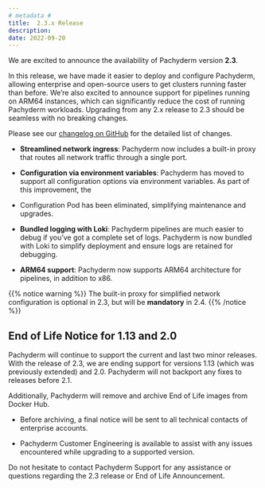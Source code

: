 ```yaml
---
# metadata # 
title:  2.3.x Release
description:
date: 2022-09-20
---
```


We are excited to announce the availability of Pachyderm version **2.3**. 

In this release, we have made it easier 
to deploy and configure Pachyderm, allowing enterprise and open-source users to get clusters running faster 
than before. We’re also excited to announce support for pipelines running on ARM64 instances, which can 
significantly reduce the cost of running Pachyderm workloads. Upgrading from any 2.x release to 2.3 should 
be seamless with no breaking changes. 

Please see our [changelog on GitHub](https://github.com/pachyderm/pachyderm/releases/tag/v2.3.1) for the detailed list of changes.

- **Streamlined network ingress**: Pachyderm now includes a built-in proxy that routes all network traffic through a single port.

- **Configuration via environment variables**: Pachyderm has moved to support all configuration options via environment variables. As part of this improvement, the

- Configuration Pod has been eliminated, simplifying maintenance and upgrades.

- **Bundled logging with Loki**: Pachyderm pipelines are much easier to debug if you’ve got a complete set of logs. Pachyderm is now bundled with Loki to simplify deployment and ensure logs are retained for debugging.

- **ARM64 support**: Pachyderm now supports ARM64 architecture for pipelines, in addition to x86.

{{% notice warning %}}
The built-in proxy for simplified network configuration is optional in 2.3, but will be **mandatory** in 2.4. 
{{% /notice %}}

## End of Life Notice for 1.13 and 2.0

Pachyderm will continue to support the current and last two minor releases. With the release of 2.3, we are 
ending support for versions 1.13 (which was previously extended) and 2.0. Pachyderm will not backport any 
fixes to releases before 2.1.

Additionally, Pachyderm will remove and archive End of Life images from Docker Hub. 

- Before archiving, a final notice will be sent to all technical contacts of enterprise accounts.

- Pachyderm Customer Engineering is available to assist with any issues encountered while upgrading to a supported version.

Do not hesitate to contact Pachyderm Support for any assistance or questions regarding the 2.3 release
or End of Life Announcement.